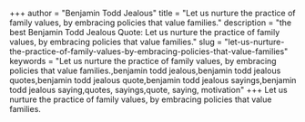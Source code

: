 +++
author = "Benjamin Todd Jealous"
title = "Let us nurture the practice of family values, by embracing policies that value families."
description = "the best Benjamin Todd Jealous Quote: Let us nurture the practice of family values, by embracing policies that value families."
slug = "let-us-nurture-the-practice-of-family-values-by-embracing-policies-that-value-families"
keywords = "Let us nurture the practice of family values, by embracing policies that value families.,benjamin todd jealous,benjamin todd jealous quotes,benjamin todd jealous quote,benjamin todd jealous sayings,benjamin todd jealous saying,quotes, sayings,quote, saying, motivation"
+++
Let us nurture the practice of family values, by embracing policies that value families.

